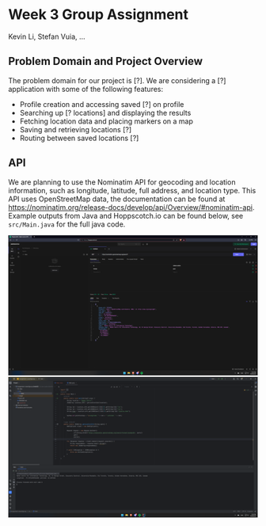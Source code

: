 # Week 3 Group Assignment

Kevin Li, Stefan Vuia, ... 

## Problem Domain and Project Overview

The problem domain for our project is  [?]. We are considering a [?] application with some of the following features:

- Profile creation and accessing saved [?] on profile
- Searching up [? locations] and displaying the results
- Fetching location data and placing markers on a map
- Saving and retrieving locations [?]
- Routing between saved locations [?]

## API 

We are planning to use the Nominatim API for geocoding and location information, such as longitude,
latitude, full address, and location type. This API uses OpenStreetMap data, the documentation can 
be found at <https://nominatim.org/release-docs/develop/api/Overview/#nominatim-api>. Example outputs 
from Java and Hoppscotch.io can be found below, see `src/Main.java` for the full java code.

![example api call](img/api_web_ex.png "web example")
![example api java code](img/api_java_ex.png "java example")